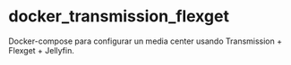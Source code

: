 # docker_transmission_flexget

Docker-compose para configurar un media center usando Transmission + Flexget + Jellyfin.
